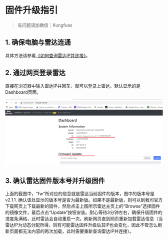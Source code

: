 # 固件升级指引

> 有问题请加微信：Kungfuas

## 1. 确保电脑与雷达连通

具体方法请参看[《如何查询雷达IP并连接》](NetworkIP)。

## 2. 通过网页登录雷达

直接在浏览器中输入雷达IP并回车，就可以登录上雷达。默认显示的是Dashboard页面。

![image-20210807152854347](fwUpdate.assets/image001.png)

## 3. 确认雷达固件版本号并升级固件

上面的截图中，“fw”所对应的信息就是雷达当前固件的版本，图中的版本号是v2.1.1. 确认该处显示的版本号是否为最新版。如果不是最新版，则可以到我司官方下载网页上下载最新的固件，然后点击上图所示雷达主页上的“Browse”选择固件的镜像文件，最后点击“Update”按钮安装。耐心等待3分钟左右，确保升级固件的进度条满格，此时雷达会自动重启一次。刷新网页直到网页重新加载雷达信息（当雷达IP为动态分配所得，则有可能雷达固件升级后其IP也会变化，因此不管怎么刷新页面都无法内容的再次加载，此时需要重新查询雷达IP并连接）。

 

 

